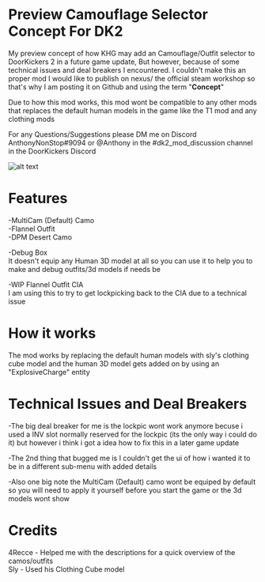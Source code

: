 # Preview Camouflage Selector Concept For DK2

My preview concept of how KHG may add an Camouflage/Outfit selector to DoorKickers 2 in a future game update, But however, because of some technical issues and deal breakers I encountered. I couldn't make this an proper mod I would like to publish on nexus/ the official steam workshop so that's why I am posting it on Github and using the term "**Concept**"

Due to how this mod works, this mod wont be compatible to any other mods that replaces the default human models in the game like the T1 mod and any clothing mods

For any Questions/Suggestions please DM me on Discord AnthonyNonStop#9094 or @Anthony in the #dk2_mod_discussion channel in the DoorKickers Discord

![alt text](https://github.com/AnthonyNonStop/Camouflage-Selector-Concept/blob/master/.GitHub%20Read%20Me%20Photos%20Files/3.png)
# Features

-MultiCam (Default) Camo <br />
-Flannel Outfit <br />
-DPM Desert Camo<br />

-Debug Box <br />
  It doesn't equip any Human 3D model at all so you can use it to help you to make and debug outfits/3d models if needs be

-WIP Flannel Outfit CIA<br />
  I am using this to try to get lockpicking back to the CIA due to a technical issue

# How it works
The mod works by replacing the default human models with sly's clothing cube model and the human 3D model gets added on by using an "ExplosiveCharge" entity 

# Technical Issues and Deal Breakers

-The big deal breaker for me is the lockpic wont work anymore becuse i used a INV slot normally reserved for the lockpic (its the only way i could do it) but however i think i got a idea how to fix this in a later game update

-The 2nd thing that bugged me is I couldn't get the ui of how i wanted it to be in a different sub-menu with added details

-Also one big note the MultiCam (Default) camo wont be equiped by default so you will need to apply it yourself before you start the game or the 3d models wont show 

# Credits

4Recce - Helped me with the descriptions for a quick overview of the camos/outfits <br />
Sly - Used his Clothing Cube model <br />
